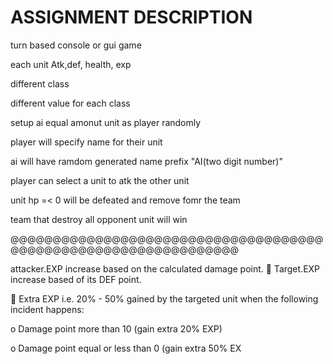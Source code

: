 # ASSIGNMENT DESCRIPTION

turn based console or gui game

each unit Atk,def, health, exp 

different class

different value for each class

setup ai equal amonut unit as player randomly

player will specify name for their unit

ai will have ramdom generated name prefix "AI(two digit number)"

player can select a unit to atk the other unit

unit hp =< 0 will be defeated and remove fomr the team

team that destroy all opponent unit will win

@@@@@@@@@@@@@@@@@@@@@@@@@@@@@@@@@@@@@@@@@@@@@@@@@@@@@@@@@@@@@@@@

 attacker.EXP increase based on the calculated damage point.
 Target.EXP increase based of its DEF point.

 Extra EXP i.e. 20% - 50% gained by the targeted unit when the
following incident happens:


o Damage point more than 10 (gain extra 20% EXP)


o Damage point equal or less than 0 (gain extra 50% EX